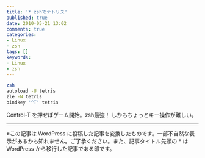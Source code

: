```yaml
---
title: '* zshでテトリス'
published: true
date: 2010-05-21 13:02
comments: true
categories:
- Linux
- zsh
tags: []
keywords:
- Linux
- zsh
---
```

```sh
zsh
autoload -U tetris
zle -N tetris
bindkey '^T' tetris
```

Control-T を押せばゲーム開始。zsh最強！
しかもちょっとキー操作が難しい。

---
※この記事は WordPress に投稿した記事を変換したものです。一部不自然な表示があるかも知れません。ご了承ください。また、記事タイトル先頭の * は WordPress から移行した記事である印です。
